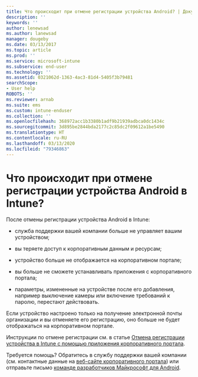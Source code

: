```yaml
---
title: Что происходит при отмене регистрации устройства Android? | Документация Майкрософт
description: ''
keywords: ''
author: lenewsad
ms.author: lanewsad
manager: dougeby
ms.date: 03/13/2017
ms.topic: article
ms.prod: ''
ms.service: microsoft-intune
ms.subservice: end-user
ms.technology: ''
ms.assetid: 0321062d-1363-4ac3-81d4-5405f3b79481
searchScope:
- User help
ROBOTS: ''
ms.reviewer: arnab
ms.suite: ems
ms.custom: intune-enduser
ms.collection: ''
ms.openlocfilehash: 368972acc1b3380b1adf9b21939adbca0dc1434c
ms.sourcegitcommit: 3d895be2844bda2177c2c85dc2f09612a1be5490
ms.translationtype: HT
ms.contentlocale: ru-RU
ms.lasthandoff: 03/13/2020
ms.locfileid: "79346863"
---
```

# <a name="what-happens-if-you-unenroll-your-android-device-from-intune"></a>Что происходит при отмене регистрации устройства Android в Intune?

После отмены регистрации устройства Android в Intune:

- служба поддержки вашей компании больше не управляет вашим устройством;

- вы теряете доступ к корпоративным данным и ресурсам;

- устройство больше не отображается на корпоративном портале;

- вы больше не сможете устанавливать приложения с корпоративного портала;

- параметры, измененные на устройстве после его добавления, например выключение камеры или включение требований к паролю, перестают действовать.

Если устройство настроено только на получение электронной почты организации и вы отменяете его регистрацию, оно больше не будет отображаться на корпоративном портале.

Инструкции по отмене регистрации см. в статье [Отмена регистрации устройства в Intune с помощью приложения корпоративного портала](unenroll-your-device-from-intune-android.md).

Требуется помощь? Обратитесь в службу поддержки вашей компании (см. контактные данные на [веб-сайте корпоративного портала](https://go.microsoft.com/fwlink/?linkid=2010980)) или отправьте письмо <a href="mailto:wintunedroidfbk@microsoft.com?subject=I have questions about unenrolling my Android device&body=Describe the issue you're experiencing here.">команде разработчиков Майкрософт для Android</a>.
